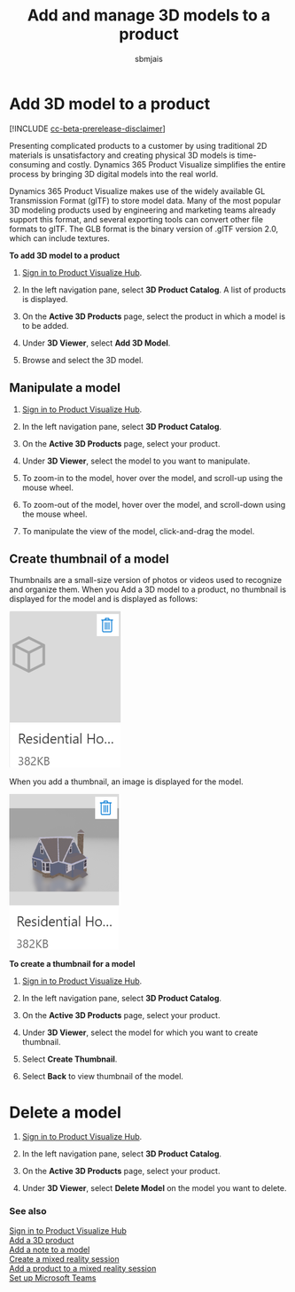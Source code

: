 ﻿---
title: Add and manage 3D models to a product
description: Instructions for adding and managing 3D models to a product
ms.date: 07/08/2020
ms.topic: article
ms.service: dynamics-365-sales
author: sbmjais
ms.author: shjais
manager: shujoshi
---

# Add 3D model to a product

[!INCLUDE [cc-beta-prerelease-disclaimer](../includes/cc-beta-prerelease-disclaimer.md)]

Presenting complicated products to a customer by using traditional 2D materials is unsatisfactory and creating physical 3D models is time-consuming and costly. Dynamics 365 Product Visualize simplifies the entire process by bringing 3D digital models into the real world.

Dynamics 365 Product Visualize makes use of the widely available GL Transmission Format (glTF) to store model data. Many of the most popular 3D modeling products used by engineering and marketing teams already support this format, and several exporting tools can convert other file formats to glTF. The GLB format is the binary version of .glTF version 2.0, which can include textures.

**To add 3D model to a product**

1.  [Sign in to Product Visualize Hub](sign-in-app.md).

2.  In the left navigation pane, select **3D Product Catalog**. A list of products is displayed.

3.  On the **Active 3D Products** page, select the product in which a model is to be added.

4.  Under **3D Viewer**, select **Add 3D Model**.

5.  Browse and select the 3D model.

## Manipulate a model

1.  [Sign in to Product Visualize Hub](sign-in-app.md).

2.  In the left navigation pane, select **3D Product Catalog**.

3.  On the **Active 3D Products** page, select your product.

4.  Under **3D Viewer**, select the model to you want to manipulate.

5.  To zoom-in to the model, hover over the model, and scroll-up using the mouse wheel.

6.  To zoom-out of the model, hover over the model, and scroll-down using the mouse wheel.

7.  To manipulate the view of the model, click-and-drag the model.

## Create thumbnail of a model

Thumbnails are a small-size version of photos or videos used to recognize and organize them. When you Add a 3D model to a product, no thumbnail is displayed for the model and is displayed as follows:

![Model without thumbnail](media/model-no-thumbnail.png "Model without thumbnail")

When you add a thumbnail, an image is displayed for the model.

![Model with thumbnail](media/model-thumbnail.png "Model with thumbnail")

**To create a thumbnail for a model**

1.  [Sign in to Product Visualize Hub](sign-in-app.md).

2.  In the left navigation pane, select **3D Product Catalog**.

3.  On the **Active 3D Products** page, select your product.

4.  Under **3D Viewer**, select the model for which you want to create thumbnail.

5.  Select **Create Thumbnail**.

6.  Select **Back** to view thumbnail of the model.

# Delete a model

1.  [Sign in to Product Visualize Hub](sign-in-app.md).

2.  In the left navigation pane, select **3D Product Catalog**.

3.  On the **Active 3D Products** page, select your product.

4.  Under **3D Viewer**, select **Delete Model** on the model you want to delete.

### See also

[Sign in to Product Visualize Hub](sign-in-app.md)<br>
[Add a 3D product](add-3d-product.md)<br>
[Add a note to a model](add-note-model.md)<br>
[Create a mixed reality session](create-mr-session.md)<br>
[Add a product to a mixed reality session](add-product-mr-session.md)<br>
[Set up Microsoft Teams](setup-ms-teams.md)